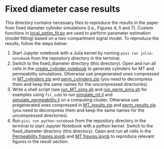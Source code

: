 # Fixed diameter case results
This directory contains necessary files to reproduce the results in the paper from fixed diameter cylinder simulations (i.e., Figures 4, 5 and 7). Custom functions in [local_optim_fit.py](https://github.com/zhiyuzheng1769/MT-and-permeability-effect-on-two-compartment-dMRI-WM-model/blob/main/fixed_diameter/local_optim_fit.py) are used to perform parameter estimation (model fitting) based on a two-compartment signal model. To reproduce the results, follow the steps below:
1. Start Jupyter notebook with a Julia kernel by running ```pixi run julia-notebook``` from the repository directory in the terminal.
2. Switch to the fixed_diameter directory (this directory). Open and run all cells in the [create_cylinder notebook](https://github.com/zhiyuzheng1769/MT-and-permeability-effect-on-two-compartment-dMRI-WM-model/blob/main/fixed_diameter/create_cylinders.ipynb) to generate cylinders for MT and permeability simulations. Otherwise use pregenerated ones compressed in [MT_cylinders.zip](https://github.com/zhiyuzheng1769/MT-and-permeability-effect-on-two-compartment-dMRI-WM-model/blob/main/fixed_diameter/MT_cyl.zip) and [perm_cylinders.zip](https://github.com/zhiyuzheng1769/MT-and-permeability-effect-on-two-compartment-dMRI-WM-model/blob/main/fixed_diameter/perm_cyl.zip) (you need to decompress them and keep the same names for the uncompressed directories).
3. Write a shell script (see [run_MT_sims.sh](https://github.com/zhiyuzheng1769/MT-and-permeability-effect-on-two-compartment-dMRI-WM-model/blob/main/fixed_diameter/run_mt_sims.sh) and [run_perm_sims.sh](https://github.com/zhiyuzheng1769/MT-and-permeability-effect-on-two-compartment-dMRI-WM-model/blob/main/fixed_diameter/run_perm_sims.sh) for examples using `fsl_sub`) to run [simulate_mt.jl](https://github.com/zhiyuzheng1769/MT-and-permeability-effect-on-two-compartment-dMRI-WM-model/blob/main/fixed_diameter/simulate_mt.jl) and [simulate_permeability.jl](https://github.com/zhiyuzheng1769/MT-and-permeability-effect-on-two-compartment-dMRI-WM-model/blob/main/fixed_diameter/simulate_permeability.jl) on a computing cluster. Otherwise use pregenerated ones compressed in [MT_results.zip](https://github.com/zhiyuzheng1769/MT-and-permeability-effect-on-two-compartment-dMRI-WM-model/blob/main/fixed_diameter/MT_results.zip) and [perm_results.zip](https://github.com/zhiyuzheng1769/MT-and-permeability-effect-on-two-compartment-dMRI-WM-model/blob/main/fixed_diameter/perm_results.zip) (you need to decompress them and keep the same names for the uncompressed directories).
4. Run ```pixi run python-notebook``` from the repository directory in the terminal to start Jupyter Notebook with a python kernel. Switch to the fixed_diameter directory (this directory). Open and run all cells in the [Permeability figures.ipynb](https://github.com/zhiyuzheng1769/MT-and-permeability-effect-on-two-compartment-dMRI-WM-model/blob/main/fixed_diameter/Permeability%20figures.ipynb) and [MT figures.ipynb](https://github.com/zhiyuzheng1769/MT-and-permeability-effect-on-two-compartment-dMRI-WM-model/blob/main/fixed_diameter/MT%20figures.ipynb) to reproduce relevant figures in the result section. 
